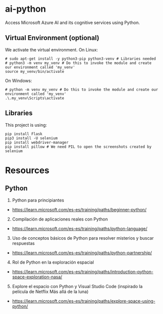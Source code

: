 # ai-python

Access Microsoft Azure AI and its cognitive services using Python.

## Virtual Environment (optional)

We activate the virtual environment. On Linux:
```
# sudo apt-get install -y python3-pip python3-venv # Libraries needed
# python3 -m venv my_venv # Do this to invoke the module and create our environment called 'my_venv'
source my_venv/bin/activate
```
On Windows:
```
# python -m venv my_venv # Do this to invoke the module and create our environment called 'my_venv'
.\.my_venv\Scripts\activate
```

## Libraries

This project is using:
```
pip install Flask
pip3 install -U selenium
pip install webdriver-manager
pip install pillow # We need PIL to open the screenshots created by selenium
```

# Resources

## Python

1. Python para principiantes
* https://learn.microsoft.com/es-es/training/paths/beginner-python/

2. Compilación de aplicaciones reales con Python
* https://learn.microsoft.com/es-es/training/paths/python-language/

3. Uso de conceptos básicos de Python para resolver misterios y buscar respuestas
* https://learn.microsoft.com/es-es/training/paths/python-partnership/

4. Rol de Python en la exploración espacial
* https://learn.microsoft.com/es-es/training/paths/introduction-python-space-exploration-nasa/

5. Explore el espacio con Python y Visual Studio Code (inspirado la película de Netflix Más allá de la luna)
* https://learn.microsoft.com/es-es/training/paths/explore-space-using-python/
